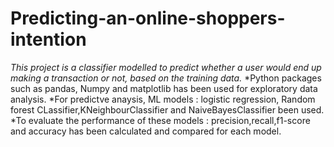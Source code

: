 # Predicting-an-online-shoppers-intention

*This project is a classifier modelled to predict whether a user would end up making a transaction or not, based on the training data.* 
*Python packages such as pandas, Numpy and matplotlib has been used for exploratory data analysis.
*For predictve anaysis, ML models : logistic regression, Random forest CLassifier,KNeighbourClassifier and NaiveBayesClassifier been used.
*To evaluate the performance of these models : precision,recall,f1-score and accuracy has been calculated and compared for each model. 
